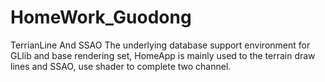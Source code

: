 HomeWork_Guodong
================

TerrianLine And SSAO
The underlying database support environment for GLlib and base rendering set, 
HomeApp is mainly used to the terrain draw lines and SSAO, use shader to complete two channel.
